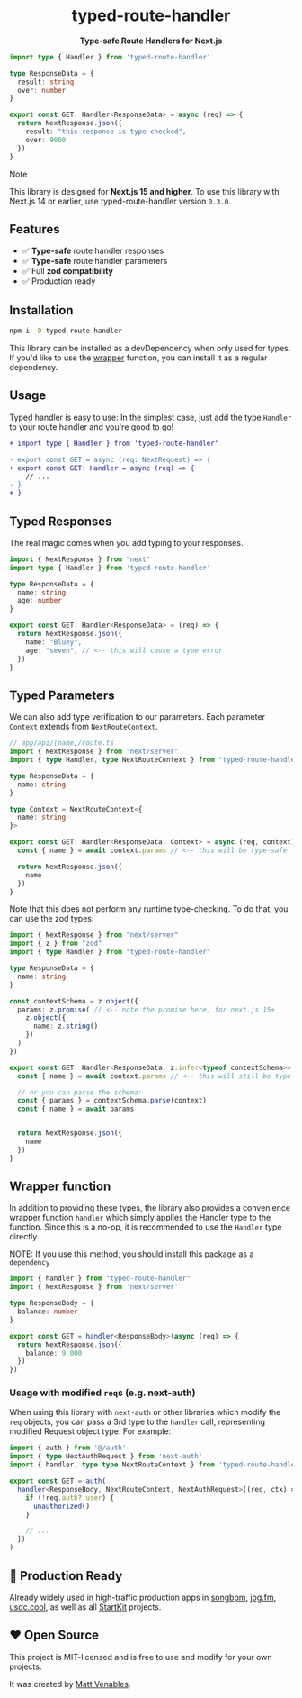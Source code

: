 <h1 align="center">typed-route-handler</h1>

<div align="center">
  <strong>Type-safe Route Handlers for Next.js</strong>
</div>

```ts
import type { Handler } from 'typed-route-handler'

type ResponseData = {
  result: string
  over: number
}

export const GET: Handler<ResponseData> = async (req) => {
  return NextResponse.json({
    result: "this response is type-checked",
    over: 9000
  })
}
```

> [!NOTE]
> This library is designed for **Next.js 15 and higher**. To use this library with Next.js 14 or earlier, use typed-route-handler version `0.3.0`.

## Features

- ✅ **Type-safe** route handler responses
- ✅ **Type-safe** route handler parameters
- ✅ Full **zod compatibility**
- ✅ Production ready

## Installation

```sh
npm i -D typed-route-handler
```

This library can be installed as a devDependency when only used for types. If you'd like to use the [wrapper](#wrapper) function, you can install it as a regular dependency.

## Usage

Typed handler is easy to use: In the simplest case, just add the type `Handler` to your route handler and you're good to go!

```diff
+ import type { Handler } from 'typed-route-handler'

- export const GET = async (req: NextRequest) => {
+ export const GET: Handler = async (req) => {
    // ...
- }
+ }
```

## Typed Responses

The real magic comes when you add typing to your responses.

```ts
import { NextResponse } from "next"
import type { Handler } from 'typed-route-handler'

type ResponseData = {
  name: string
  age: number
}

export const GET: Handler<ResponseData> = (req) => {
  return NextResponse.json({
    name: "Bluey",
    age: "seven", // <-- this will cause a type error
  })
}
```

## Typed Parameters

We can also add type verification to our parameters. Each parameter `Context` extends from `NextRouteContext`.  

```ts
// app/api/[name]/route.ts
import { NextResponse } from "next/server"
import { type Handler, type NextRouteContext } from "typed-route-handler"

type ResponseData = {
  name: string
}

type Context = NextRouteContext<{
  name: string
}>

export const GET: Handler<ResponseData, Context> = async (req, context) => {
  const { name } = await context.params // <-- this will be type-safe

  return NextResponse.json({
    name
  })
}
```

Note that this does not perform any runtime type-checking. To do that, you can use the zod types:

```ts
import { NextResponse } from "next/server"
import { z } from "zod"
import { type Handler } from "typed-route-handler"

type ResponseData = {
  name: string
}

const contextSchema = z.object({
  params: z.promise( // <-- note the promise here, for next.js 15+
    z.object({
      name: z.string()
    })
  )
})

export const GET: Handler<ResponseData, z.infer<typeof contextSchema>> = async (req, context) => {
  const { name } = await context.params // <-- this will still be type-safe

  // or you can parse the schema:
  const { params } = contextSchema.parse(context)
  const { name } = await params


  return NextResponse.json({
    name
  })
}
```

## Wrapper function

In addition to providing these types, the library also provides a convenience wrapper function `handler` which simply applies the Handler type to the function. Since this is a no-op, it is recommended to use the `Handler` type directly.

NOTE: If you use this method, you should install this package as a `dependency`

```ts
import { handler } from "typed-route-handler"
import { NextResponse } from 'next/server'

type ResponseBody = {
  balance: number
}

export const GET = handler<ResponseBody>(async (req) => {
  return NextResponse.json({
    balance: 9_000
  })
})
```

### Usage with modified `req`s (e.g. next-auth)

When using this library with `next-auth` or other libraries which modify the `req` objects, you can pass a 3rd type to the `handler` call, representing modified Request object type. For example:

```ts
import { auth } from '@/auth'
import { type NextAuthRequest } from 'next-auth'
import { handler, type type NextRouteContext } from 'typed-route-handler'

export const GET = auth(
  handler<ResponseBody, NextRouteContext, NextAuthRequest>((req, ctx) => {
    if (!req.auth?.user) {
      unauthorized()
    }

    // ...
  })
)
```

## 🏰 Production Ready

Already widely used in high-traffic production apps in [songbpm](https://songbpm.com), [jog.fm](https://jog.fm), [usdc.cool](https://usdc.cool), as well as all [StartKit](https://github.com/startkit-dev/next) projects.

## ❤️ Open Source

This project is MIT-licensed and is free to use and modify for your own projects.

It was created by [Matt Venables](https://venabl.es).
